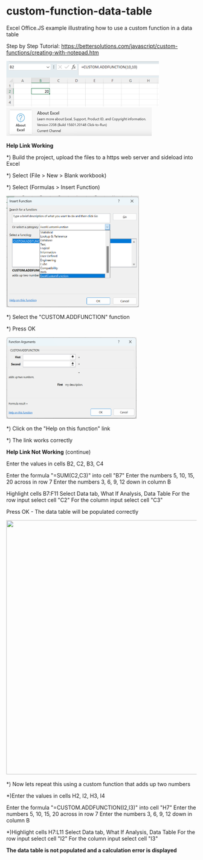 # custom-function-data-table
Excel Office.JS example illustrating how to use a custom function in a data table

Step by Step Tutorial:
https://bettersolutions.com/javascript/custom-functions/creating-with-notepad.htm

<img src="/images/screenshot.png" width="404" height="120"> 

<img src="/images/version.png" width="385" height="75"> 


<B>Help Link Working</B>

*) Build the project, upload the files to a https web server and sideload into Excel

*) Select (File > New > Blank workbook)

*) Select (Formulas > Insert Function)

<img src="images/insert-function-dialog.png" width="351" height="295"> 

*) Select the "CUSTOM.ADDFUNCTION" function

*) Press OK

<img src="images/arguments-dialog-one.png" width="345" height="216"> 

*) Click on the "Help on this function" link

*) The link works correctly

<B>Help Link Not Working</B> (continue)



Enter the values in cells B2, C2, B3, C4

Enter the formula "=SUM(C2,C3)" into cell "B7"
Enter the numbers 5, 10, 15, 20 across in row 7
Enter the numbers 3, 6, 9, 12 down in column B

Highlight cells B7:F11
Select Data tab, What If Analysis, Data Table
For the row input select cell "C2"
For the column input select cell "C3"

Press OK - The data table will be populated correctly

<img src="images/data-table.png" width="1298" height="672"> 

*) Now lets repeat this using a custom function that adds up two numbers

*)Enter the values in cells H2, I2, H3, I4

Enter the formula "=CUSTOM.ADDFUNCTION(I2,I3)" into cell "H7"
Enter the numbers 5, 10, 15, 20 across in row 7
Enter the numbers 3, 6, 9, 12 down in column B

*)Highlight cells H7:L11
Select Data tab, What If Analysis, Data Table
For the row input select cell "I2"
For the column input select cell "I3"

<B>The data table is not populated and a calculation error is displayed</B>
